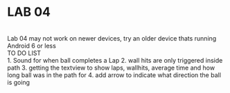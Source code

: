 <h1> LAB 04 </h1> <br />
Lab 04 may not work on newer devices, try an older device thats running Android 6 or less <br />
TO DO LIST <br />
1. Sound for when ball completes a Lap
2. wall hits are only triggered inside path
3. getting the textview to show laps, wallhits, average time and how long ball was in the path for
4. add arrow to indicate what direction the ball is going
